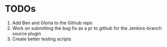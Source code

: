 # TODOs
1. Add Ben and Gloria to the Github repo
2. Work on submitting the bug fix as a pr to github for the Jenkins-branch source plugin
3. Create better testing scripts
